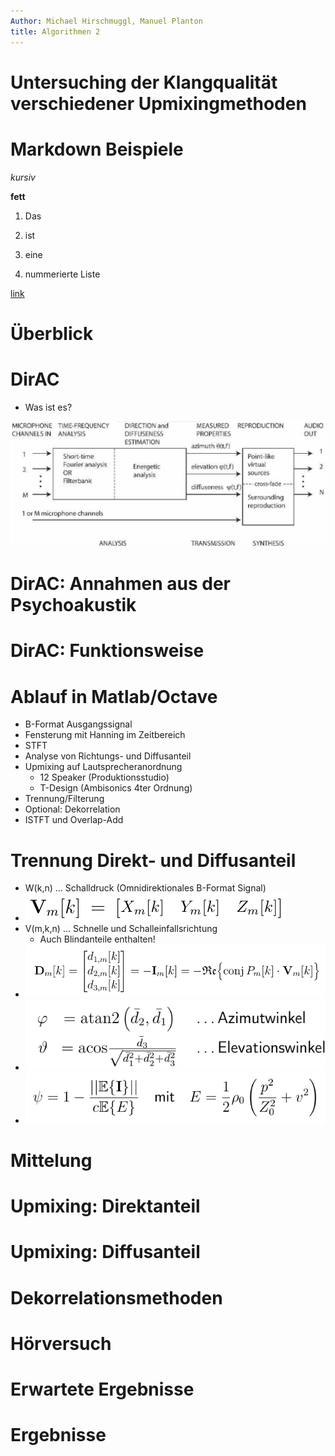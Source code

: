 ```yaml
---
Author: Michael Hirschmuggl, Manuel Planton
title: Algorithmen 2
---
```


Untersuching der Klangqualität verschiedener Upmixingmethoden
==========================================

# Markdown Beispiele

*kursiv*

**fett**

1. Das

2. ist

3. eine

4. nummerierte Liste


[link](www.google.at)


# Überblick



# DirAC

- Was ist es?

![DirAC Überblick (Pulkki 2007)](pic/pulkki_dirac_flow.png)


# DirAC: Annahmen aus der Psychoakustik


# DirAC: Funktionsweise

# Ablauf in Matlab/Octave
- B-Format Ausgangssignal
- Fensterung mit Hanning im Zeitbereich
- STFT
- Analyse von Richtungs- und Diffusanteil
- Upmixing auf Lautsprecheranordnung
	- 12 Speaker (Produktionsstudio)
	- T-Design (Ambisonics 4ter Ordnung)
- Trennung/Filterung
- Optional: Dekorrelation
- ISTFT und Overlap-Add

# Trennung Direkt- und Diffusanteil
- W(k,n) ... Schalldruck (Omnidirektionales B-Format Signal)
- ![Schnellevektor](pic/schnellevektor.png)
- V(m,k,n) ... Schnelle und Schalleinfallsrichtung
	- Auch Blindanteile enthalten!
- ![Richtungsvektor](pic/richtung.png)
- ![Sphärische Koordinaten](pic/sph_koordinaten.png)
- ![Diffusität](pic/diffusitaet.png)

# Mittelung


# Upmixing: Direktanteil


# Upmixing: Diffusanteil


# Dekorrelationsmethoden


# Hörversuch


# Erwartete Ergebnisse


# Ergebnisse
